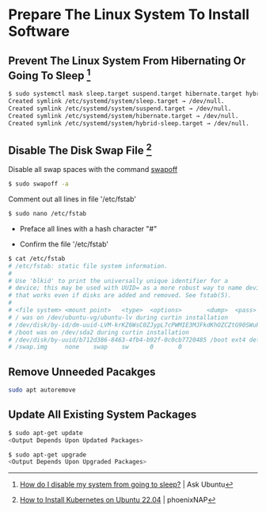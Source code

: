 # Prepare The Linux System To Install Software

## Prevent The Linux System From Hibernating Or Going To Sleep [^1]
```bash
$ sudo systemctl mask sleep.target suspend.target hibernate.target hybrid-sleep.target
Created symlink /etc/systemd/system/sleep.target → /dev/null.
Created symlink /etc/systemd/system/suspend.target → /dev/null.
Created symlink /etc/systemd/system/hibernate.target → /dev/null.
Created symlink /etc/systemd/system/hybrid-sleep.target → /dev/null.
```

## Disable The Disk Swap File [^2]
Disable all swap spaces with the command [swapoff](https://linux.die.net/man/8/swapoff)
```bash
$ sudo swapoff -a
```

Comment out all lines in file '/etc/fstab'
```bash
$ sudo nano /etc/fstab
```

- Preface all lines with a hash character "#"

- Confirm the file '/etc/fstab'
```bash
$ cat /etc/fstab
# /etc/fstab: static file system information.
#
# Use 'blkid' to print the universally unique identifier for a
# device; this may be used with UUID= as a more robust way to name devices
# that works even if disks are added and removed. See fstab(5).
#
# <file system> <mount point>   <type>  <options>       <dump>  <pass>
# / was on /dev/ubuntu-vg/ubuntu-lv during curtin installation
# /dev/disk/by-id/dm-uuid-LVM-krKZ6WsC0ZJypL7cPWMIE3MJFkdKhOZCZtG90SWuPz5NlUdgZbFdkcXwDecAKGZC / ext4 defaults 0 1
# /boot was on /dev/sda2 during curtin installation
# /dev/disk/by-uuid/b712d386-8463-4fb4-b92f-0c0cb7720485 /boot ext4 defaults 0 1
# /swap.img     none    swap    sw      0       0
```


## Remove Unneeded Pacakges
```bash
sudo apt autoremove
```


## Update All Existing System Packages
```bash
$ sudo apt-get update
<Output Depends Upon Updated Packages>

$ sudo apt-get upgrade
<Output Depends Upon Upgraded Packages>
```

[^1]: [How do I disable my system from going to sleep?](https://askubuntu.com/questions/47311/how-do-i-disable-my-system-from-going-to-sleep) | Ask Ubuntu
[^2]: [How to Install Kubernetes on Ubuntu 22.04](https://phoenixnap.com/kb/install-kubernetes-on-ubuntu#Deploy_Kubernetes) | phoenixNAP
